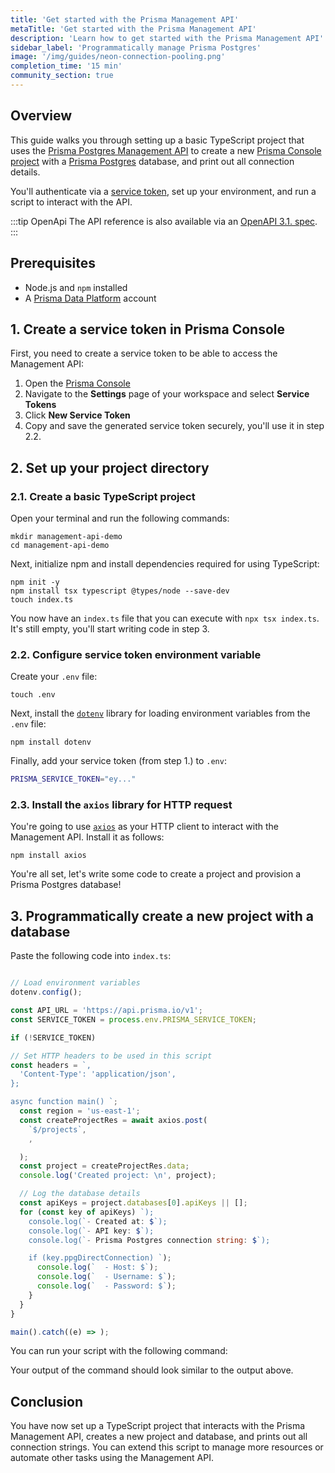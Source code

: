 ```yaml
---
title: 'Get started with the Prisma Management API'
metaTitle: 'Get started with the Prisma Management API'
description: 'Learn how to get started with the Prisma Management API'
sidebar_label: 'Programmatically manage Prisma Postgres'
image: '/img/guides/neon-connection-pooling.png'
completion_time: '15 min'
community_section: true
---
```


## Overview

This guide walks you through setting up a basic TypeScript project that uses the [Prisma Postgres Management API](/postgres/introduction/management-api) to create a new [Prisma Console project](/platform/about#project) with a [Prisma Postgres](/postgres/introduction/overview) database, and print out all connection details.

You'll authenticate via a [service token](/postgres/introduction/management-api#bearer-tokens), set up your environment, and run a script to interact with the API.

:::tip OpenApi
The API reference is also available via an [OpenAPI 3.1. spec](https://api.prisma.io/v1/swagger-editor).
:::

## Prerequisites

- Node.js and `npm` installed
- A [Prisma Data Platform](https://console.prisma.io/) account

## 1. Create a service token in Prisma Console

First, you need to create a service token to be able to access the Management API:

1. Open the [Prisma Console](https://console.prisma.io/)
2. Navigate to the **Settings** page of your workspace and select **Service Tokens**
3. Click **New Service Token**
4. Copy and save the generated service token securely, you'll use it in step 2.2.

## 2. Set up your project directory

### 2.1. Create a basic TypeScript project

Open your terminal and run the following commands:

```terminal
mkdir management-api-demo
cd management-api-demo
```

Next, initialize npm and install dependencies required for using TypeScript:

```terminal
npm init -y
npm install tsx typescript @types/node --save-dev
touch index.ts
```

You now have an `index.ts` file that you can execute with `npx tsx index.ts`. It's still empty, you'll start writing code in step 3.

### 2.2. Configure service token environment variable

Create your `.env` file:

```terminal
touch .env
```

Next, install the [`dotenv`](https://github.com/motdotla/dotenv) library for loading environment variables from the `.env` file:

```terminal
npm install dotenv
```

Finally, add your service token (from step 1.) to `.env`:

```bash
PRISMA_SERVICE_TOKEN="ey..."
```

### 2.3. Install the `axios` library for HTTP request

You're going to use [`axios`](https://github.com/axios/axios/tree/main) as your HTTP client to interact with the Management API. Install it as follows:

```terminal
npm install axios
```

You're all set, let's write some code to create a project and provision a Prisma Postgres database!

## 3. Programmatically create a new project with a database

Paste the following code into `index.ts`:

```ts

// Load environment variables
dotenv.config();

const API_URL = 'https://api.prisma.io/v1';
const SERVICE_TOKEN = process.env.PRISMA_SERVICE_TOKEN;

if (!SERVICE_TOKEN)

// Set HTTP headers to be used in this script
const headers = `,
  'Content-Type': 'application/json',
};

async function main() `;
  const region = 'us-east-1';
  const createProjectRes = await axios.post(
    `$/projects`,
    ,

  );
  const project = createProjectRes.data;
  console.log('Created project: \n', project);

  // Log the database details
  const apiKeys = project.databases[0].apiKeys || [];
  for (const key of apiKeys) `);
    console.log(`- Created at: $`);
    console.log(`- API key: $`);
    console.log(`- Prisma Postgres connection string: $`);

    if (key.ppgDirectConnection) `);
      console.log(`  - Host: $`);
      console.log(`  - Username: $`);
      console.log(`  - Password: $`);
    }
  }
}

main().catch((e) => );
```

You can run your script with the following command:

Your output of the command should look similar to the output above.

## Conclusion

You have now set up a TypeScript project that interacts with the Prisma Management API, creates a new project and database, and prints out all connection strings. You can extend this script to manage more resources or automate other tasks using the Management API.
